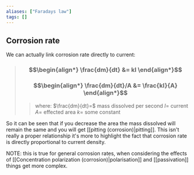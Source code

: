 ```yaml
---
aliases: ["Faradays law"]
tags: []
---
```


## Corrosion rate

We can actually link corrosion rate directly to current:

> ### $$\begin{align*}  \frac{dm}{dt} &=  kI  \end{align*}$$
> ### $$\begin{align*}  \frac{dm}{dt}/A &= \frac{kI}{A}  \end{align*}$$
>> where:
>> $\frac{dm}{dt}=$ mass dissolved per second
>> $I=$ current
>> $A=$ effected area
>> $k=$ some constant

So it can be seen that if you decrease the area the mass dissolved will remain the same and you will get [[pitting (corrosion)|pitting]]. This isn't really a proper relationship it's more to highlight the fact that corrosion rate is directly proportional to current density.

NOTE: this is true for general corrosion rates, when considering the effects of [[Concentration polarization (corrosion)|polarisation]] and [[passivation]] things get more complex.